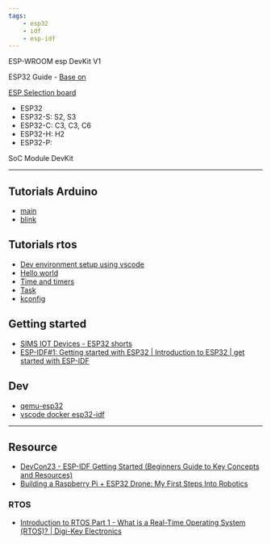 ```yaml
---
tags:
    - esp32
    - idf
    - esp-idf
---
```


 ESP-WROOM esp DevKit V1

ESP32 Guide - 
[Base on](https://youtu.be/u5unB24lhC4)


[ESP Selection board](https://products.espressif.com/#/)
- ESP32
- ESP32-S: S2, S3
- ESP32-C: C3, C3, C6
- ESP32-H: H2
- ESP32-P: 


SoC
Module
DevKit

---

## Tutorials Arduino
- [main](arduino/index.md)
- [blink](arduino/blink.md)

## Tutorials rtos
- [Dev environment setup using vscode](rtos/esp32_vscode_dev.md)
- [Hello world](rtos/esp32_hello.md)
- [Time and timers](rtos/esp32_time_and_timers.md)
- [Task](rtos/esp32_task.md)
- [kconfig](rtos/esp32_kconfig_file.md)


## Getting started
- [SIMS IOT Devices - ESP32 shorts](https://www.youtube.com/@simsiotdevices6219)
- [ESP-IDF#1: Getting started with ESP32 | Introduction to ESP32 | get started with ESP-IDF](https://www.youtube.com/watch?v=SyJo7WgcUrw&list=PL5diYU2j_El_M1gXbHbEhYUaf31MOzZ0o)


## Dev
- [qemu-esp32](https://github.com/mluis/qemu-esp32/tree/main)
- [vscode docker esp32-idf](https://github.com/Tohntobshi/r_control_aux)
---

## Resource
- [DevCon23 - ESP-IDF Getting Started (Beginners Guide to Key Concepts and Resources)](https://www.youtube.com/watch?v=J8zc8mMNKtc)
- [Building a Raspberry Pi + ESP32 Drone: My First Steps Into Robotics](https://hackernoon.com/building-a-raspberry-pi-esp32-drone-my-first-steps-into-robotics)


### RTOS
- [Introduction to RTOS Part 1 - What is a Real-Time Operating System (RTOS)? | Digi-Key Electronics](https://youtu.be/F321087yYy4)
